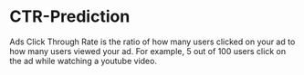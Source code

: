 # CTR-Prediction
Ads Click Through Rate is the ratio of how many users clicked on your ad to how many users viewed your ad. For example, 5 out of 100 users click on the ad while watching a youtube video.
